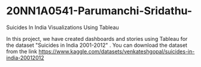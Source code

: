 # 20NN1A0541-Parumanchi-Sridathu-


Suicides In India Visualizations Using Tableau

In this project, we have created dashboards and stories using Tableau for the dataset "Suicides in India 2001-2012" .
You can download the dataset from the link
https://www.kaggle.com/datasets/venkateshgopal/suicides-in-india-20012012
